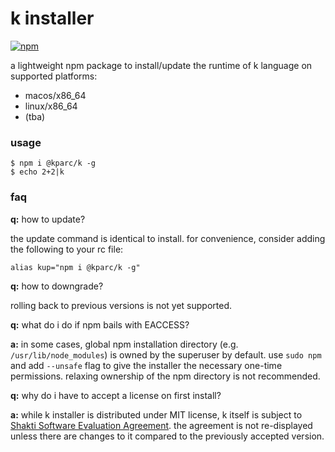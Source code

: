 # k installer
[![npm](https://img.shields.io/npm/v/@kparc/k)](https://www.npmjs.com/package/@kparc/k)

a lightweight npm package to install/update the runtime of k language on supported platforms:

* macos/x86_64
* linux/x86_64
* (tba)

### usage

```
$ npm i @kparc/k -g
$ echo 2+2|k
```

### faq

**q:** how to update?

the update command is identical to install. for convenience, consider adding the following to your rc file:
```
alias kup="npm i @kparc/k -g"
```

**q:** how to downgrade?

rolling back to previous versions is not yet supported.

**q:** what do i do if npm bails with EACCESS?

**a:** in some cases, global npm installation directory (e.g. `/usr/lib/node_modules`) is owned by the superuser by default.
use `sudo npm` and add `--unsafe` flag to give the installer the necessary one-time permissions. relaxing ownership of the npm directory is not recommended.

**q:** why do i have to accept a license on first install?

**a:** while k installer is distributed under MIT license, k itself is subject to [Shakti Software Evaluation Agreement](https://shakti.com/license.php). the agreement is not re-displayed unless there are changes to it compared to the previously accepted version.
